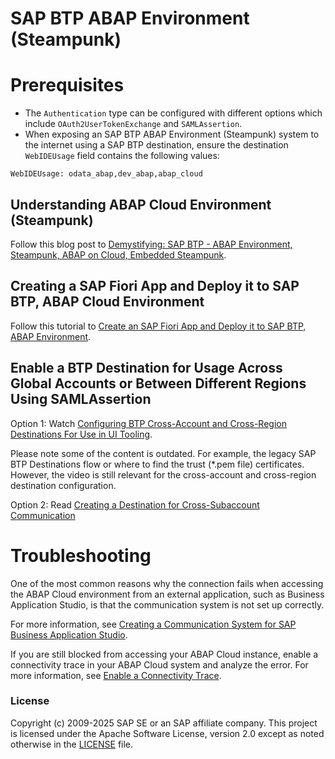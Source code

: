 # SAP BTP ABAP Environment (Steampunk)


# Prerequisites
- The `Authentication` type can be configured with different options which include `OAuth2UserTokenExchange` and `SAMLAssertion`.
- When exposing an SAP BTP ABAP Environment (Steampunk) system to the internet using a SAP BTP destination, ensure the destination `WebIDEUsage` field contains the following values: 
```
WebIDEUsage: odata_abap,dev_abap,abap_cloud
```

## Understanding ABAP Cloud Environment (Steampunk)

Follow this blog post to [Demystifying: SAP BTP - ABAP Environment, Steampunk, ABAP on Cloud, Embedded Steampunk](https://community.sap.com/t5/technology-blog-posts-by-members/demystifying-sap-btp-abap-environment-steampunk-abap-on-cloud-embedded/ba-p/13567772).

## Creating a SAP Fiori App and Deploy it to SAP BTP, ABAP Cloud Environment

Follow this tutorial to [Create an SAP Fiori App and Deploy it to SAP BTP, ABAP Environment](https://developers.sap.com/tutorials/abap-environment-deploy-fiori-elements-ui.html).

## Enable a BTP Destination for Usage Across Global Accounts or Between Different Regions Using SAMLAssertion

Option 1: Watch [Configuring BTP Cross-Account and Cross-Region Destinations For Use in UI Tooling](https://www.youtube.com/watch?v=8ePyQJsmWYA).

Please note some of the content is outdated. For example, the legacy SAP BTP Destinations flow or where to find the trust (*.pem file) certificates. However, the video is still relevant for the cross-account and cross-region destination configuration.

Option 2: Read [Creating a Destination for Cross-Subaccount Communication](https://help.sap.com/docs/btp/sap-business-technology-platform/creating-destination-for-cross-subaccount-communication)

# Troubleshooting

One of the most common reasons why the connection fails when accessing the ABAP Cloud environment from an external application, such as Business Application Studio, is that the communication system is not set up correctly.

For more information, see [Creating a Communication System for SAP Business Application Studio](https://help.sap.com/docs/sap-btp-abap-environment/abap-environment/creating-communication-system-for-sap-business-application-studio).

If you are still blocked from accessing your ABAP Cloud instance, enable a connectivity trace in your ABAP Cloud system and analyze the error. For more information, see [Enable a Connectivity Trace](https://help.sap.com/docs/sap-btp-abap-environment/abap-environment/display-connectivity-trace).

### License
Copyright (c) 2009-2025 SAP SE or an SAP affiliate company. This project is licensed under the Apache Software License, version 2.0 except as noted otherwise in the [LICENSE](../../LICENSES/Apache-2.0.txt) file.

